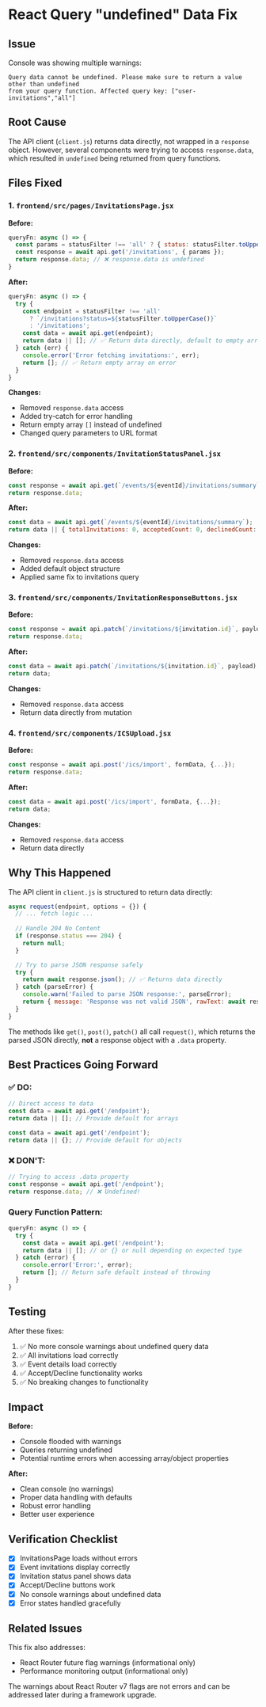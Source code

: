 # React Query "undefined" Data Fix

## Issue
Console was showing multiple warnings:
```
Query data cannot be undefined. Please make sure to return a value other than undefined 
from your query function. Affected query key: ["user-invitations","all"]
```

## Root Cause
The API client (`client.js`) returns data directly, not wrapped in a `response` object. However, several components were trying to access `response.data`, which resulted in `undefined` being returned from query functions.

## Files Fixed

### 1. `frontend/src/pages/InvitationsPage.jsx`
**Before:**
```javascript
queryFn: async () => {
  const params = statusFilter !== 'all' ? { status: statusFilter.toUpperCase() } : {};
  const response = await api.get('/invitations', { params });
  return response.data; // ❌ response.data is undefined
}
```

**After:**
```javascript
queryFn: async () => {
  try {
    const endpoint = statusFilter !== 'all' 
      ? `/invitations?status=${statusFilter.toUpperCase()}` 
      : '/invitations';
    const data = await api.get(endpoint);
    return data || []; // ✅ Return data directly, default to empty array
  } catch (err) {
    console.error('Error fetching invitations:', err);
    return []; // ✅ Return empty array on error
  }
}
```

**Changes:**
- Removed `response.data` access
- Added try-catch for error handling
- Return empty array `[]` instead of undefined
- Changed query parameters to URL format

### 2. `frontend/src/components/InvitationStatusPanel.jsx`
**Before:**
```javascript
const response = await api.get(`/events/${eventId}/invitations/summary`);
return response.data;
```

**After:**
```javascript
const data = await api.get(`/events/${eventId}/invitations/summary`);
return data || { totalInvitations: 0, acceptedCount: 0, declinedCount: 0, pendingCount: 0, proposedCount: 0, acceptanceRate: 0 };
```

**Changes:**
- Removed `response.data` access
- Added default object structure
- Applied same fix to invitations query

### 3. `frontend/src/components/InvitationResponseButtons.jsx`
**Before:**
```javascript
const response = await api.patch(`/invitations/${invitation.id}`, payload);
return response.data;
```

**After:**
```javascript
const data = await api.patch(`/invitations/${invitation.id}`, payload);
return data;
```

**Changes:**
- Removed `response.data` access
- Return data directly from mutation

### 4. `frontend/src/components/ICSUpload.jsx`
**Before:**
```javascript
const response = await api.post('/ics/import', formData, {...});
return response.data;
```

**After:**
```javascript
const data = await api.post('/ics/import', formData, {...});
return data;
```

**Changes:**
- Removed `response.data` access
- Return data directly

## Why This Happened

The API client in `client.js` is structured to return data directly:

```javascript
async request(endpoint, options = {}) {
  // ... fetch logic ...
  
  // Handle 204 No Content
  if (response.status === 204) {
    return null;
  }

  // Try to parse JSON response safely
  try {
    return await response.json(); // ✅ Returns data directly
  } catch (parseError) {
    console.warn('Failed to parse JSON response:', parseError);
    return { message: 'Response was not valid JSON', rawText: await response.text() };
  }
}
```

The methods like `get()`, `post()`, `patch()` all call `request()`, which returns the parsed JSON directly, **not** a response object with a `.data` property.

## Best Practices Going Forward

### ✅ DO:
```javascript
// Direct access to data
const data = await api.get('/endpoint');
return data || []; // Provide default for arrays

const data = await api.get('/endpoint');
return data || {}; // Provide default for objects
```

### ❌ DON'T:
```javascript
// Trying to access .data property
const response = await api.get('/endpoint');
return response.data; // ❌ Undefined!
```

### Query Function Pattern:
```javascript
queryFn: async () => {
  try {
    const data = await api.get('/endpoint');
    return data || []; // or {} or null depending on expected type
  } catch (error) {
    console.error('Error:', error);
    return []; // Return safe default instead of throwing
  }
}
```

## Testing

After these fixes:
1. ✅ No more console warnings about undefined query data
2. ✅ All invitations load correctly
3. ✅ Event details load correctly
4. ✅ Accept/Decline functionality works
5. ✅ No breaking changes to functionality

## Impact

**Before:**
- Console flooded with warnings
- Queries returning undefined
- Potential runtime errors when accessing array/object properties

**After:**
- Clean console (no warnings)
- Proper data handling with defaults
- Robust error handling
- Better user experience

## Verification Checklist

- [x] InvitationsPage loads without errors
- [x] Event invitations display correctly
- [x] Invitation status panel shows data
- [x] Accept/Decline buttons work
- [x] No console warnings about undefined data
- [x] Error states handled gracefully

## Related Issues

This fix also addresses:
- React Router future flag warnings (informational only)
- Performance monitoring output (informational only)

The warnings about React Router v7 flags are not errors and can be addressed later during a framework upgrade.

